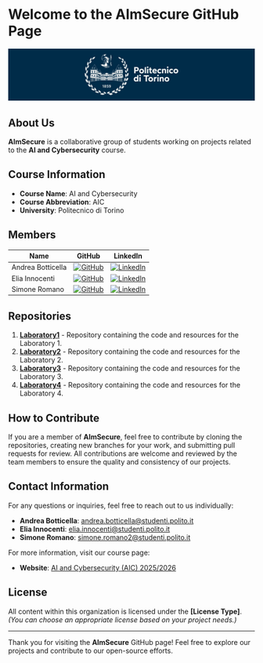 # Welcome to the **AImSecure** GitHub Page

![polito](resources/logo_polito.jpg)

## About Us
**AImSecure** is a collaborative group of students working on projects related to the **AI and Cybersecurity** course. 
<!-- Our organization focuses on practical applications and research in **[field/topic]**, driven by our passion for learning and innovation. -->

## Course Information
- **Course Name**: AI and Cybersecurity
- **Course Abbreviation**: AIC
- **University**: Politecnico di Torino

## Members

| Name              | GitHub                                             | LinkedIn                                             |
|-------------------|----------------------------------------------------|------------------------------------------------------|
| Andrea Botticella | [![GitHub](https://img.shields.io/badge/GitHub-Profile-informational?logo=github)](https://github.com/Botti01) | [![LinkedIn](https://img.shields.io/badge/LinkedIn-Profile-blue?logo=linkedin)](https://www.linkedin.com/in/andrea-botticella-353169293/) |
| Elia Innocenti    | [![GitHub](https://img.shields.io/badge/GitHub-Profile-informational?logo=github)](https://github.com/eliainnocenti) | [![LinkedIn](https://img.shields.io/badge/LinkedIn-Profile-blue?logo=linkedin)](https://www.linkedin.com/in/eliainnocenti/) |
| Simone Romano     | [![GitHub](https://img.shields.io/badge/GitHub-Profile-informational?logo=github)](https://github.com/sroman0)   | [![LinkedIn](https://img.shields.io/badge/LinkedIn-Profile-blue?logo=linkedin)](https://www.linkedin.com/in/simone-romano-383277307/) |

## Repositories
<!-- TODO: update -->
1. [**Laboratory1**](https://github.com/AICybersec/Laboratory1) - Repository containing the code and resources for the Laboratory 1.
2. [**Laboratory2**](https://github.com/AICybersec/Laboratory2) - Repository containing the code and resources for the Laboratory 2.
3. [**Laboratory3**](https://github.com/AICybersec/Laboratory3) - Repository containing the code and resources for the Laboratory 3.
3. [**Laboratory4**](https://github.com/AICybersec/Laboratory4) - Repository containing the code and resources for the Laboratory 4.
<!-- *(Add or remove repositories as needed) *-->

## How to Contribute
If you are a member of **AImSecure**, feel free to contribute by cloning the repositories, creating new branches for your work, and submitting pull requests for review. All contributions are welcome and reviewed by the team members to ensure the quality and consistency of our projects.

## Contact Information

For any questions or inquiries, feel free to reach out to us individually:

- **Andrea Botticella**: [andrea.botticella@studenti.polito.it](mailto:andrea.botticella@studenti.polito.it)
- **Elia Innocenti**: [elia.innocenti@studenti.polito.it](mailto:elia.innocenti@studenti.polito.it)
- **Simone Romano**: [simone.romano2@studenti.polito.it](mailto:simone.romano2@studenti.polito.it)

For more information, visit our course page:  
- **Website**: [AI and Cybersecurity (AIC) 2025/2026](https://didattica.polito.it/pls/portal30/gap.pkg_guide.viewGap?p_cod_ins=01GYZUV&p_a_acc=2026&p_header=S&p_lang=IT&multi=N)

## License
All content within this organization is licensed under the **[License Type]**. *(You can choose an appropriate license based on your project needs.)*

---

Thank you for visiting the **AImSecure** GitHub page! Feel free to explore our projects and contribute to our open-source efforts.
